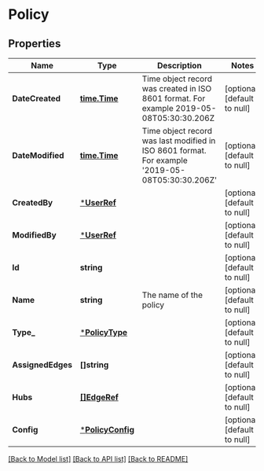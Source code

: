 # Policy

## Properties
Name | Type | Description | Notes
------------ | ------------- | ------------- | -------------
**DateCreated** | [**time.Time**](time.Time.md) | Time object record was created in ISO 8601 format. For example 2019-05-08T05:30:30.206Z | [optional] [default to null]
**DateModified** | [**time.Time**](time.Time.md) | Time object record was last modified in ISO 8601 format. For example &#x27;2019-05-08T05:30:30.206Z&#x27; | [optional] [default to null]
**CreatedBy** | [***UserRef**](UserRef.md) |  | [optional] [default to null]
**ModifiedBy** | [***UserRef**](UserRef.md) |  | [optional] [default to null]
**Id** | **string** |  | [optional] [default to null]
**Name** | **string** | The name of the policy | [optional] [default to null]
**Type_** | [***PolicyType**](PolicyType.md) |  | [optional] [default to null]
**AssignedEdges** | **[]string** |  | [optional] [default to null]
**Hubs** | [**[]EdgeRef**](EdgeRef.md) |  | [optional] [default to null]
**Config** | [***PolicyConfig**](PolicyConfig.md) |  | [optional] [default to null]

[[Back to Model list]](../README.md#documentation-for-models) [[Back to API list]](../README.md#documentation-for-api-endpoints) [[Back to README]](../README.md)

